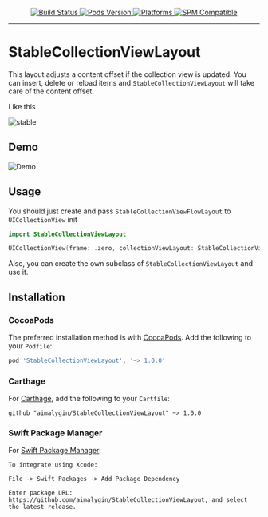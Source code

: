 
<p align="center">
    <a href="https://app.travis-ci.com/aimalygin/StableCollectionViewLayout">
        <img src="https://app.travis-ci.com/aimalygin/StableCollectionViewLayout.svg?branch=main"
             alt="Build Status">
    </a>
    <a href="https://github.com/aimalygin/StableCollectionViewLayout">
        <img src="https://img.shields.io/badge/cocoapods-latest-green"
             alt="Pods Version">
    </a>
    <a href="https://github.com/aimalygin/StableCollectionViewLayout">
        <img src="https://img.shields.io/badge/platform-ios-lightgrey"
             alt="Platforms">
    </a>
    <a href="https://github.com/aimalygin/StableCollectionViewLayout">
        <img src="https://img.shields.io/badge/spm-compatible-green"
             alt="SPM Compatible">
    </a>
</p>

----------------

# StableCollectionViewLayout

This layout adjusts a content offset if the collection view is updated. You can insert, delete or reload items and `StableCollectionViewLayout` will take care of the content offset.

Like this

![stable](https://raw.githubusercontent.com/aimalygin/InfiniteCollectionViewFlowLayout/main/stable.gif)

## Demo

![Demo](https://raw.githubusercontent.com/aimalygin/InfiniteCollectionViewFlowLayout/main/demo.gif)

## Usage

You should just create and pass `StableCollectionViewFlowLayout` to `UICollectionView` init
```swift
import StableCollectionViewLayout

UICollectionView(frame: .zero, collectionViewLayout: StableCollectionViewFlowLayout())
```
Also, you can create the own subclass of `StableCollectionViewLayout` and use it.

## Installation

### CocoaPods

The preferred installation method is with [CocoaPods](https://cocoapods.org). Add the following to your `Podfile`:

```ruby
pod 'StableCollectionViewLayout', '~> 1.0.0'
```

### Carthage

For [Carthage](https://github.com/Carthage/Carthage), add the following to your `Cartfile`:

```ogdl
github "aimalygin/StableCollectionViewLayout" ~> 1.0.0
```

### Swift Package Manager

For [Swift Package Manager](https://swift.org/package-manager/):

```
To integrate using Xcode:

File -> Swift Packages -> Add Package Dependency

Enter package URL: https://github.com/aimalygin/StableCollectionViewLayout, and select the latest release.
```